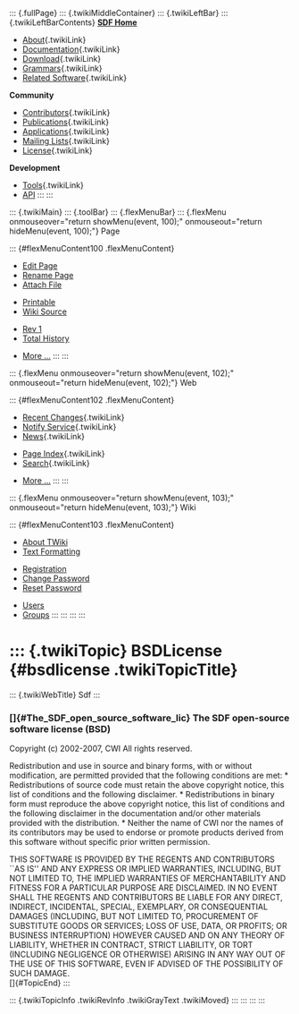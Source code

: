 ::: {.fullPage}
::: {.twikiMiddleContainer}
::: {.twikiLeftBar}
::: {.twikiLeftBarContents}
**[SDF Home](http://www.syntax-definition.org)**

-   [About](SdfLanguage){.twikiLink}
-   [Documentation](SdfDocumentation){.twikiLink}
-   [Download](SdfSoftware){.twikiLink}
-   [Grammars](SdfGrammars){.twikiLink}
-   [Related Software](SdfRelatedSoftware){.twikiLink}

**Community**

-   [Contributors](SdfDevelopment){.twikiLink}
-   [Publications](SdfPublications){.twikiLink}
-   [Applications](SdfApplications){.twikiLink}
-   [Mailing Lists](MailingList){.twikiLink}
-   [License](BSDLicense){.twikiLink}

**Development**

-   [Tools](DevelopmentTools){.twikiLink}
-   [API](http://homepages.cwi.nl/~daybuild/daily-docs)
:::
:::

::: {.twikiMain}
::: {.toolBar}
::: {.flexMenuBar}
::: {.flexMenu onmouseover="return showMenu(event, 100);" onmouseout="return hideMenu(event, 100);"}
Page

::: {#flexMenuContent100 .flexMenuContent}
-   [Edit
    Page](http://www.program-transformation.org/edit/Sdf/BSDLicense?t=1536825749)
-   [Rename
    Page](http://www.program-transformation.org/rename/Sdf/BSDLicense)
-   [Attach
    File](http://www.program-transformation.org/attach/Sdf/BSDLicense)

<!-- -->

-   [Printable](http://www.program-transformation.org/view/Sdf/BSDLicense?skin=print.pattern)
-   [Wiki
    Source](http://www.program-transformation.org/view/Sdf/BSDLicense?skin=text&raw=on&contenttype=text/plain)

<!-- -->

-   [Rev
    1](http://www.program-transformation.org/view/Sdf/BSDLicense?rev=1.1)
-   [Total
    History](http://www.program-transformation.org/rdiff/Sdf/BSDLicense)

<!-- -->

-   [More
    \...](http://www.program-transformation.org/oops/Sdf/BSDLicense?template=oopsmore&param1=1.1&param2=1.1)
:::
:::

::: {.flexMenu onmouseover="return showMenu(event, 102);" onmouseout="return hideMenu(event, 102);"}
Web

::: {#flexMenuContent102 .flexMenuContent}
-   [Recent Changes](WebChanges){.twikiLink}
-   [Notify Service](WebNotify){.twikiLink}
-   [News](WebNews){.twikiLink}

<!-- -->

-   [Page Index](WebIndex){.twikiLink}
-   [Search](WebSearch){.twikiLink}

<!-- -->

-   [More
    \...](http://www.program-transformation.org/oops/Sdf/BSDLicense?template=oopsmore&param1=1.1&param2=1.1)
:::
:::

::: {.flexMenu onmouseover="return showMenu(event, 103);" onmouseout="return hideMenu(event, 103);"}
Wiki

::: {#flexMenuContent103 .flexMenuContent}
-   [About
    TWiki](http://www.program-transformation.org/view/TWiki/WebHome)
-   [Text
    Formatting](http://www.program-transformation.org/view/TWiki/TextFormattingRules)

<!-- -->

-   [Registration](http://www.program-transformation.org/view/TWiki/TWikiRegistration)
-   [Change
    Password](http://www.program-transformation.org/view/TWiki/ChangePassword)
-   [Reset
    Password](http://www.program-transformation.org/view/TWiki/ResetPassword)

<!-- -->

-   [Users](http://www.program-transformation.org/view/Main/TWikiUsers)
-   [Groups](http://www.program-transformation.org/view/Main/TWikiGroups)
:::
:::
:::
:::

::: {.twikiTopic}
BSDLicense {#bsdlicense .twikiTopicTitle}
==========

::: {.twikiWebTitle}
Sdf
:::

### []{#The_SDF_open_source_software_lic} The SDF open-source software license (BSD)

Copyright (c) 2002-2007, CWI All rights reserved.

Redistribution and use in source and binary forms, with or without
modification, are permitted provided that the following conditions are
met: \* Redistributions of source code must retain the above copyright
notice, this list of conditions and the following disclaimer. \*
Redistributions in binary form must reproduce the above copyright
notice, this list of conditions and the following disclaimer in the
documentation and/or other materials provided with the distribution. \*
Neither the name of CWI nor the names of its contributors may be used to
endorse or promote products derived from this software without specific
prior written permission.

THIS SOFTWARE IS PROVIDED BY THE REGENTS AND CONTRIBUTORS \`\`AS IS\'\'
AND ANY EXPRESS OR IMPLIED WARRANTIES, INCLUDING, BUT NOT LIMITED TO,
THE IMPLIED WARRANTIES OF MERCHANTABILITY AND FITNESS FOR A PARTICULAR
PURPOSE ARE DISCLAIMED. IN NO EVENT SHALL THE REGENTS AND CONTRIBUTORS
BE LIABLE FOR ANY DIRECT, INDIRECT, INCIDENTAL, SPECIAL, EXEMPLARY, OR
CONSEQUENTIAL DAMAGES (INCLUDING, BUT NOT LIMITED TO, PROCUREMENT OF
SUBSTITUTE GOODS OR SERVICES; LOSS OF USE, DATA, OR PROFITS; OR BUSINESS
INTERRUPTION) HOWEVER CAUSED AND ON ANY THEORY OF LIABILITY, WHETHER IN
CONTRACT, STRICT LIABILITY, OR TORT (INCLUDING NEGLIGENCE OR OTHERWISE)
ARISING IN ANY WAY OUT OF THE USE OF THIS SOFTWARE, EVEN IF ADVISED OF
THE POSSIBILITY OF SUCH DAMAGE.\
[]{#TopicEnd}
:::

::: {.twikiTopicInfo .twikiRevInfo .twikiGrayText .twikiMoved}
:::
:::
:::
:::
